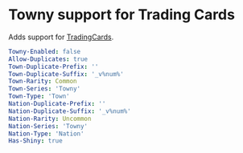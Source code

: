 # Towny support for Trading Cards
Adds support for [TradingCards](https://github.com/TreasureIslandMC/XenTradingCards).

```yaml
Towny-Enabled: false
Allow-Duplicates: true
Town-Duplicate-Prefix: ''
Town-Duplicate-Suffix: '_v%num%'
Town-Rarity: Common
Town-Series: 'Towny'
Town-Type: 'Town'
Nation-Duplicate-Prefix: ''
Nation-Duplicate-Suffix: '_v%num%'
Nation-Rarity: Uncommon
Nation-Series: 'Towny'
Nation-Type: 'Nation'
Has-Shiny: true

```
